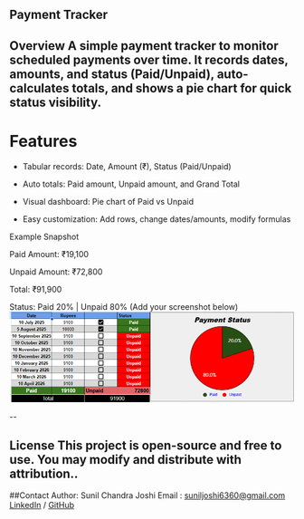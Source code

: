 ## Payment Tracker

**Overview**
A simple payment tracker to monitor scheduled payments over time. It records dates, amounts, and status (Paid/Unpaid), auto-calculates totals, and shows a pie chart for quick status visibility.
-- 

# Features

* Tabular records: Date, Amount (₹), Status (Paid/Unpaid)

* Auto totals: Paid amount, Unpaid amount, and Grand Total

* Visual dashboard: Pie chart of Paid vs Unpaid

* Easy customization: Add rows, change dates/amounts, modify formulas

Example Snapshot

Paid Amount: ₹19,100

Unpaid Amount: ₹72,800

Total: ₹91,900

Status: Paid 20% | Unpaid 80%
(Add your screenshot below)
![Payment Tracker Dashboard](https://github.com/Suniljoshi-2003/Google-Sheet-Projects/blob/main/Payment%20tracker%20.png)

--

License
This project is open-source and free to use. You may modify and distribute with attribution..
--

##Contact
Author: Sunil Chandra Joshi
Email : suniljoshi6360@gmail.com
[LinkedIn](https://www.linkedin.com/in/suniljoshi2003) / [GitHub](https://github.com/Suniljoshi-2003)
